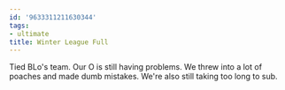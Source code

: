 ```yaml
---
id: '9633311211630344'
tags:
- ultimate
title: Winter League Full
---
```


Tied BLo's team. Our O is still having problems. We threw into a lot of poaches and made dumb mistakes. We're also still taking too long to sub.
